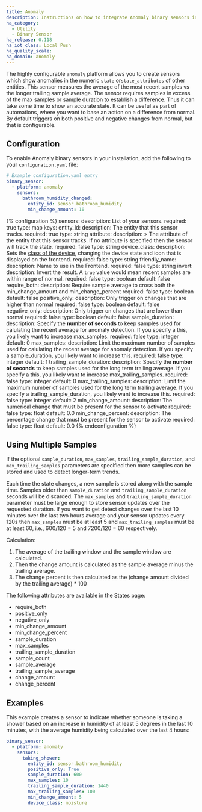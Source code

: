```yaml
---
title: Anomaly
description: Instructions on how to integrate Anomaly binary sensors into Home Assistant.
ha_category:
  - Utility
  - Binary Sensor
ha_release: 0.118
ha_iot_class: Local Push
ha_quality_scale: 
ha_domain: anomaly
---
```


The highly configurable `anomaly` platform allows you to create sensors which show anomalies in
the numeric `state` or`state_attributes` of other entities. This sensor measures the average of
the most recent samples vs the longer trailing sample average. The sensor requires samples
in excess of the max samples or sample duration to establish a difference.
Thus it can take some time to show an accurate state. It can be useful
as part of automations, where you want to base an action on a difference from normal.
By default triggers on both positive and negative changes from normal, but that is configurable.

## Configuration

To enable Anomaly binary sensors in your installation,
add the following to your `configuration.yaml` file:

```yaml
# Example configuration.yaml entry
binary_sensor:
  - platform: anomaly
    sensors:
      bathroom_humidity_changed:
        entity_id: sensor.bathroom_humidity
        min_change_amount: 10
```

{% configuration %}
sensors:
  description: List of your sensors.
  required: true
  type: map
  keys:
    entity_id:
      description: The entity that this sensor tracks.
      required: true
      type: string
    attribute:
      description: >
        The attribute of the entity that this sensor tracks.
        If no attribute is specified then the sensor will track the state.
      required: false
      type: string
    device_class:
      description: Sets the [class of the device](/integrations/binary_sensor/), changing the device state and icon that is displayed on the frontend.
      required: false
      type: string
    friendly_name:
      description: Name to use in the Frontend.
      required: false
      type: string
    invert:
      description: Invert the result. A `true` value would mean recent samples are within range of normal.
      required: false
      type: boolean
      default: false
    require_both:
      description: Require sample average to cross both the min_change_amount and min_change_percent
      required: false
      type: boolean
      default: false
    positive_only:
      description: Only trigger on changes that are higher than normal
      required: false
      type: boolean
      default: false
    negative_only:
      description: Only trigger on changes that are lower than normal
      required: false
      type: boolean
      default: false
    sample_duration:
      description: Specify the **number of seconds** to keep samples used for calulating the recent average for anomaly detection. If you specify a this, you likely want to increase max_samples.
      required: false
      type: integer
      default: 0
    max_samples:
      description: Limit the maximum number of samples used for calulating the recent average for anomaly detection. If you specify a sample_duration, you likely want to increase this.
      required: false
      type: integer
      default: 1
    trailing_sample_duration:
      description: Specify the **number of seconds** to keep samples used for the long term trailing average. If you specify a this, you likely want to increase max_trailing_samples.
      required: false
      type: integer
      default: 0
    max_trailing_samples:
      description:  Limit the maximum number of samples used for the long term trailing average. If you specify a trailing_sample_duration, you likely want to increase this.
      required: false
      type: integer
      default: 2
    min_change_amount:
      description:  The numerical change that must be present for the sensor to activate
      required: false
      type: float
      default: 0.0
    min_change_percent:
      description: The percentage change that must be present for the sensor to activate
      required: false
      type: float
      default: 0.0
{% endconfiguration %}

## Using Multiple Samples

If the optional `sample_duration`, `max_samples`, `trailing_sample_duration`, and `max_trailing_samples` parameters are specified
then more samples can be stored and used to detect longer-term trends.

Each time the state changes, a new sample is stored along with the sample time. Samples older than `sample_duration` and `trailing_sample_duration` seconds will be discarded. The `max_samples` and `trailing_sample_duration` parameter must be large enough to store sensor updates over the requested duration. If you want to get detect changes over the last 10 minutes over the last two hours average and your sensor updates every 120s then `max_samples` must be at least 5 and `max_trailing_samples` must be at least 60, i.e., 600/120 = 5 and 7200/120 = 60 respectively.

Calculation:
1. The average of the trailing window and the sample window are calculated.
2. Then the change amount is calculated as the sample average minus the trailing average.
3. The change percent is then calculated as the (change amount divided by the trailing average) * 100

The following attributes are available in the States page:
* require_both
* positive_only
* negative_only
* min_change_amount
* min_change_percent
* sample_duration
* max_samples
* trailing_sample_duration
* sample_count
* sample_average
* trailing_sample_average
* change_amount
* change_percent

## Examples

This example creates a sensor to indicate whether someone is taking a shower
based on an increase in humidity of at least 5 degrees in the last 10 minutes,
with the average humidity being calculated over the last 4 hours:

```yaml
binary_sensor:
  - platform: anomaly
    sensors:
      taking_shower:
        entity_id: sensor.bathroom_humidity
        positive_only: True
        sample_duration: 600
        max_samples: 10
        trailing_sample_duration: 1440
        max_trailing_samples: 100
        min_change_amount: 5
        device_class: moisture

```
